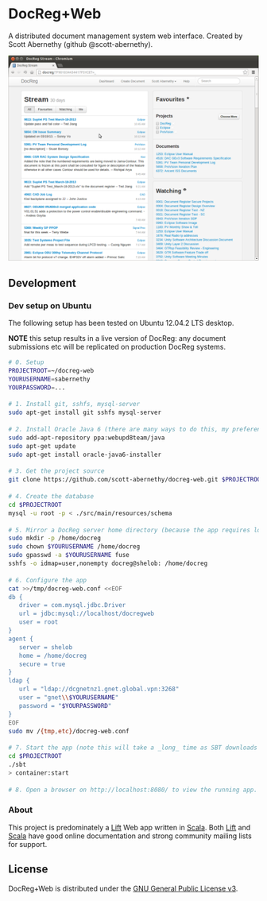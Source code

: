 # DocReg+Web

A distributed document management system web interface.
Created by Scott Abernethy (github @scott-abernethy).

![Example of application](/example.png)

## Development

### Dev setup on Ubuntu
The following setup has been tested on Ubuntu 12.04.2 LTS desktop.

**NOTE** this setup results in a live version of DocReg: any document submissions etc will be replicated on production DocReg systems.

```bash
# 0. Setup
PROJECTROOT=~/docreg-web
YOURUSERNAME=sabernethy
YOURPASSWORD=...

# 1. Install git, sshfs, mysql-server
sudo apt-get install git sshfs mysql-server

# 2. Install Oracle Java 6 (there are many ways to do this, my preference is below)
sudo add-apt-repository ppa:webupd8team/java
sudo apt-get update
sudo apt-get install oracle-java6-installer

# 3. Get the project source
git clone https://github.com/scott-abernethy/docreg-web.git $PROJECTROOT

# 4. Create the database
cd $PROJECTROOT
mysql -u root -p < ./src/main/resources/schema

# 5. Mirror a DocReg server home directory (because the app requires local filesystem access)
sudo mkdir -p /home/docreg
sudo chown $YOURUSERNAME /home/docreg
sudo gpasswd -a $YOURUSERNAME fuse
sshfs -o idmap=user,nonempty docreg@shelob: /home/docreg

# 6. Configure the app
cat >>/tmp/docreg-web.conf <<EOF
db {
   driver = com.mysql.jdbc.Driver
   url = jdbc:mysql://localhost/docregweb
   user = root
}
agent {
   server = shelob
   home = /home/docreg
   secure = true
}
ldap {
   url = "ldap://dcgnetnz1.gnet.global.vpn:3268"
   user = "gnet\\$YOURUSERNAME"
   password = "$YOURPASSWORD"
}
EOF
sudo mv /{tmp,etc}/docreg-web.conf

# 7. Start the app (note this will take a _long_ time as SBT downloads all the project dependencies)
cd $PROJECTROOT
./sbt
> container:start

# 8. Open a browser on http://localhost:8080/ to view the running app. Note that the app will take some time to parse and cache the DocReg database on first run.
```

### About 

This project is predominately a [Lift](http://liftweb.net) Web app written in [Scala](http://www.scala-lang.org). Both [Lift](http://liftweb.net) and [Scala](http://www.scala-lang.org) have good online documentation and strong community mailing lists for support.

## License

DocReg+Web is distributed under the [GNU General Public License v3](http://www.gnu.org/licenses/gpl-3.0.html).
